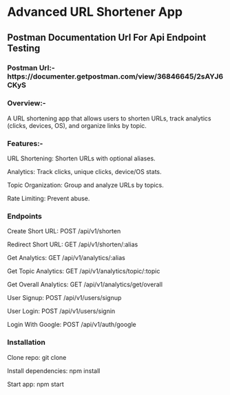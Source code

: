 <h1>Advanced URL Shortener App</h1>

<h2>Postman Documentation Url For Api Endpoint Testing</h2>

<h3>Postman Url:-https://documenter.getpostman.com/view/36846645/2sAYJ6CKyS</h3>

<h3>Overview:-</h3>

A URL shortening app that allows users to shorten URLs, track analytics (clicks, devices, OS), and organize links by topic.

<h3>Features:-</h3>

URL Shortening: Shorten URLs with optional aliases.

Analytics: Track clicks, unique clicks, device/OS stats.

Topic Organization: Group and analyze URLs by topics.

Rate Limiting: Prevent abuse.

<h3>Endpoints</h3>

Create Short URL: POST /api/v1/shorten

Redirect Short URL: GET /api/v1/shorten/:alias

Get Analytics: GET /api/v1/analytics/:alias

Get Topic Analytics: GET /api/v1/analytics/topic/:topic

Get Overall Analytics: GET /api/v1/analytics/get/overall

User Signup: POST /api/v1/users/signup

User Login: POST /api/v1/users/signin

Login With Google: POST /api/v1/auth/google

<h3>Installation</h3>

Clone repo: git clone <repository-url>

Install dependencies: npm install

Start app: npm start
